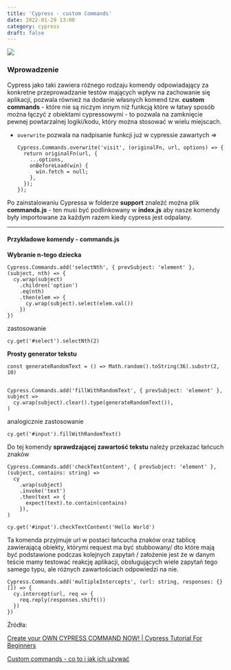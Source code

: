 ```yaml
---
title: 'Cypress - custom Commands'
date: 2022-01-29 13:00
category: cypress
draft: false
---
```


![](https://digital.ai/sites/default/files/pictures/styles/maxwidth_1920/public/blog-images//cypress-framework-1.jpg?itok=Iw9boVx6)

### Wprowadzenie

Cypress jako taki zawiera różnego rodzaju komendy odpowiadający za konkretne przeprowadzanie testów mających wpływ na zachowanie się aplikacji, pozwala również na dodanie własnych komend tzw. **custom commands** - które nie są niczym innym niż funkcją które w łatwy sposób można łączyć z obiektami cypressowymi - to pozwala na zamknięcie pewnej powtarzalnej logiki/kodu, który można stosować w wielu miejscach.


+ `overwrite` pozwala na nadpisanie funkcji już w cypressie zawartych =>

      Cypress.Commands.overwrite('visit', (originalFn, url, options) => {
        return originalFn(url, {
          ...options,
          onBeforeLoad(win) {
            win.fetch = null;
          },
        });
      });


Po zainstalowaniu Cypressa w folderze **support** znaleźć można plik **commands.js** - ten musi być podlinkowany w **index.js** aby nasze komendy były importowane za każdym razem kiedy cypress jest odpalany.

---
#### Przykładowe komendy - commands.js

**Wybranie n-tego dziecka**

    Cypress.Commands.add('selectNth', { prevSubject: 'element' }, (subject, nth) => {
      cy.wrap(subject)
        .children('option')
        .eq(nth)
        .then(elem => {
          cy.wrap(subject).select(elem.val())
        })
    })

zastosowanie

    cy.get('#select').selectNth(2)


**Prosty generator tekstu**

    const generateRandomText = () => Math.random().toString(36).substr(2, 10)


    Cypress.Commands.add('fillWithRandomText', { prevSubject: 'element' }, subject =>
      cy.wrap(subject).clear().type(generateRandomText()),
    )

analogicznie zastosowanie

    cy.get('#input').fillWithRandomText()


Do tej komendy **sprawdzającej zawartość tekstu** należy przekazać łańcuch znaków

    Cypress.Commands.add('checkTextContent', { prevSubject: 'element' }, (subject, contains: string) =>
      cy
        .wrap(subject)
        .invoke('text')
        .then(text => {
          expect(text).to.contain(contains)
        }),
    )

    cy.get('#input').checkTextContent('Hello World')


Ta komenda przyjmuje url w postaci łańcucha znaków oraz tablicę zawierającą obiekty, którymi request ma być stubbowany/ dto które mają być podstawione podczas kolejnych zapytań / założenie jest że w danym teście mamy testować reakcję aplikacji, obsługujących wiele zapytań tego samego typu, ale różnych zawartościach odpowiedzi na nie.

    Cypress.Commands.add('multipleIntercepts', (url: string, responses: {}[]) => {
      cy.intercept(url, req => {
        req.reply(responses.shift())
      })
    })


Źródła:

[Create your OWN CYPRESS COMMAND NOW! | Cypress Tutorial For Beginners](https://www.youtube.com/watch?v=66bEpdatEYQ&list=PLYDwWPRvXB8-8LG2hZv25HO6C3w_vezZb&index=12)

[Custom commands - co to i jak ich używać](https://www.testersbay.pl/post/custom-commands-co-to-i-jak-ich-u%C5%BCywa%C4%87)